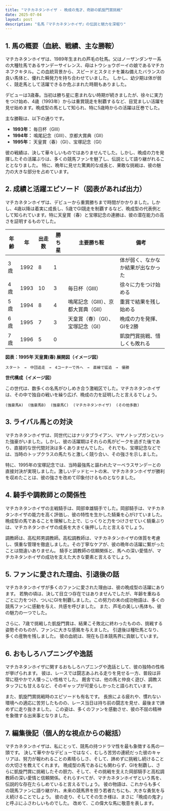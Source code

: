 ```yaml
---
title: "マチカネタンホイザ - 晩成の鬼才、奇跡の凱旋門賞挑戦"
date: 2025-07-04
layout: post
description: "名馬『マチカネタンホイザ』の伝説と魅力を深堀り"
---
```


## 1. 馬の概要（血統、戦績、主な勝鞍）

マチカネタンホイザは、1989年生まれの芦毛の牡馬。父はノーザンダンサー系の大種牡馬であるサンデーサイレンス、母はトウショウボーイの娘であるマチカネフクキタル。この血統背景から、スピードとスタミナを兼ね備えたバランスの良い馬体と、優れた瞬発力を持ち合わせていました。  しかし、幼少期は体が弱く、競走馬として活躍できるか危ぶまれた時期もありました。

デビューは3歳春。当初は勝ち星に恵まれない時期が続きましたが、徐々に実力をつけ始め、4歳（1993年）からは重賞競走を制覇するなど、目覚ましい活躍を見せ始めます。晩成型の馬として知られ、特に5歳時からの活躍は圧巻でした。

主な勝鞍は、以下の通りです。

* **1993年：**  毎日杯（GIII）
* **1994年：**  鳴尾記念（GIII）、京都大賞典（GII）
* **1995年：**  天皇賞（春）（GI）、宝塚記念（GI）


彼の戦績は、決して華々しいものではありませんでした。しかし、晩成の力を発揮したその活躍ぶりは、多くの競馬ファンを魅了し、伝説として語り継がれることとなりました。  特に、晩年に見せた驚異的な成長と、果敢な挑戦は、彼の魅力の大きな部分を占めています。


## 2. 成績と活躍エピソード（図表があれば出力）

マチカネタンホイザは、デビューから重賞勝ちまで時間がかかりました。しかし、4歳以降は着実に成長し、5歳でGI競走を制覇するなど、晩成型の代表例として知られています。特に天皇賞（春）と宝塚記念の連勝は、彼の潜在能力の高さを証明するものでした。

| 年齢 | 年 | 出走数 | 勝ち星 | 主要勝ち鞍 | 備考 |
|---|---|---|---|---|---|
| 3歳 | 1992 | 8 | 1 |  | 体が弱く、なかなか結果が出なかった |
| 4歳 | 1993 | 10 | 3 | 毎日杯（GIII） | 徐々に力をつけ始める |
| 5歳 | 1994 | 8 | 4 | 鳴尾記念（GIII）、京都大賞典（GII） | 重賞で結果を残し始める |
| 6歳 | 1995 | 7 | 3 | 天皇賞（春）（GI）、宝塚記念（GI） | 晩成の力を発揮、GIを2勝 |
| 7歳 | 1996 | 5 | 0 |  | 凱旋門賞挑戦、惜しくも敗れる |


**図表：1995年 天皇賞(春) 展開図（イメージ図）**

```
スタート　→　中団追走　→　4コーナーで外へ　→　直線で猛追　→　優勝
```

**世代構成（イメージ図）**

この世代は、数多くの名馬がひしめき合う激戦区でした。マチカネタンホイザは、その中で独自の戦いを繰り広げ、晩成の力を証明したと言えるでしょう。

```
(強豪馬A)  (強豪馬B)  (強豪馬C)  (マチカネタンホイザ)  (その他多数)
```



## 3. ライバル馬との対決

マチカネタンホイザは、同世代にはナリタブライアン、マヤノトップガンといった強豪がいました。しかし、彼の活躍期はそれらの馬がピークを過ぎた後であり、直接的な世代間対決は多くありませんでした。  それでも、宝塚記念などでは、当時のトップクラスの馬たちと激しく競り合い、その強さを示しました。


特に、1995年の宝塚記念では、当時最強馬と謳われたマーベラスサンデーとの直接対決が実現しました。激しいデッドヒートの末、マチカネタンホイザが勝利を収めたことは、彼の強さを改めて印象付けるものとなりました。


## 4. 騎手や調教師との関係性

マチカネタンホイザの主戦騎手は、岡部幸雄騎手でした。岡部騎手は、マチカネタンホイザの能力を高く評価し、彼の特性を生かした騎乗を心がけていました。晩成型の馬であることを理解した上で、じっくりと力をつけさせていく騎乗ぶりは、マチカネタンホイザの成長を大きく後押ししたと言えるでしょう。


調教師は、高松邦男調教師。高松調教師は、マチカネタンホイザの体質を考慮し、慎重な管理を徹底しました。その丁寧なケアが、彼の晩年の活躍に繋がったことは間違いありません。  騎手と調教師の信頼関係と、馬への深い愛情が、マチカネタンホイザの成功を支えた大きな要素と言えるでしょう。


## 5. ファンに愛された理由、引退後の話

マチカネタンホイザが多くのファンに愛された理由は、彼の晩成型の活躍にあります。  若駒の頃は、決して目立つ存在ではありませんでしたが、年齢を重ねるごとに力をつけ、ついにGIを制覇しました。この努力の末の成功物語は、多くの競馬ファンに感動を与え、共感を呼びました。  また、芦毛の美しい馬体も、彼の魅力の一つでした。


さらに、7歳で挑戦した凱旋門賞は、結果こそ敗北に終わったものの、挑戦する姿勢そのものが、ファンに大きな感銘を与えました。  引退後は種牡馬となり、多くの産駒を残しました。  彼の血統は、現在も日本競馬界に貢献しています。


## 6. おもしろハプニングや逸話

マチカネタンホイザに関するおもしろハプニングや逸話として、彼の独特の性格が挙げられます。  彼は、レースでは闘志あふれる走りを見せる一方、普段は非常に穏やかで人懐っこい性格でした。  厩舎では、他の馬と仲良く遊び、調教スタッフにも甘えるなど、そのギャップが可愛らしかったと語られています。


また、凱旋門賞挑戦時のエピソードも有名です。  長旅による疲れや、慣れない環境への適応に苦労したものの、レース当日は持ち前の闘志を見せ、最後まで諦めずに走り抜きました。  この姿は、多くのファンを感動させ、彼の不屈の精神を象徴する出来事となりました。


## 7. 編集後記（個人的な視点からの総括）

マチカネタンホイザは、私にとって、競馬の持つドラマ性を最も象徴する馬の一頭です。  決して華やかなデビューではなく、むしろ苦労の連続だった彼のキャリアは、努力が報われることの素晴らしさ、そして、諦めずに挑戦し続けることの大切さを教えてくれます。  晩成型の馬であるにも関わらず、GIを制覇し、さらに凱旋門賞に挑戦したその胆力、そして、その挑戦を支えた岡部騎手と高松調教師の深い愛情と信頼関係。それらすべてが、マチカネタンホイザという馬を、伝説的な存在たらしめていると言えるでしょう。  彼の物語は、これからも多くの競馬ファンに語り継がれ、未来の競馬界を担う若者たちにも、大きな勇気を与え続けることでしょう。  彼の走り、そしてその生き様は、まさに「晩成の鬼才」と呼ぶにふさわしいものでした。  改めて、この偉大な馬に敬意を表します。
